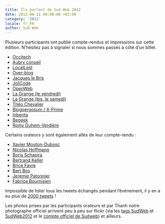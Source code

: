 ```yaml
---
title: Ils parlent de Sud Web 2012
date: 2012-06-11 00:00:00 +02:00
category: '2012'
locale: fr_FR
author: Sud Web
---
```


Plusieurs participants ont publié compte-rendus et impressions sur cette édition. N&rsquo;hésitez pas à signaler si nous sommes passés à côté d&rsquo;un billet.

* [Occitech][1]
* [Aubry conseil][2]
* [LocalLost][3]
* [Over-blog][4]
* [Jacques le Bris][5]
* <a href="http://jolicode.com/blog/notre-retour-sur-sudweb-a-toulouse" target="_blank">JoliCode</a>
* <a href="http://openweb.eu.org/" target="_blank">OpenWeb</a>
* <a href="http://www.la-grange.net/2012/05/25/sudweb" target="_blank">La Grange (le vendredi)</a>
* <a href="http://www.la-grange.net/2012/05/26/sudweb" target="_blank">La Grange (bis, le samedi)</a>
* <a href="http://www.theochevalier.fr/index.php?page=6&article=5&lang=fr" target="_blank">Théo Chevalier</a>
* <a href="http://www.blogoergosum.com/31600-sud-web-2012-retour-dexperience" target="_blank">Blogoergosum / X-Prime</a>
* <a href="http://www.inbenta.com/fr/blog/item/273-inbenta-was-at-sudweb-toulouse.html" target="_blank">Inbenta</a>
* <a href="http://www.begeek.fr/bilan-de-la-conference-sudweb-2012-a-toulouse-62251" target="_blank">Begeek</a>
* <a href="http://www.programmez.com/magazine_articles.php?titre=SudWeb-2012--la-conference-web-de-l%C2%92annee&id_article=1723&magazine=154" target="_blank">Romy Duhem-Verdière</a>

Certains orateurs y sont également allés de leur compte-rendu :

* [Xavier Mouton-Dubosc][6]
* [Nicolas Hoffmann][7]
* [Boris Schapira][8]
* [Bertrand Keller][9]
* <a href="http://pelmel.org/dotclear.php/post/2012/06/01/Ce-que-je-voulais-dire-%C3%A0-Sud-Web" target="_blank">Brice Favre</a>
* <a href="http://www.w3.org/QA/2012/06/back_from_the_sud_web_2012_con.html" target="_blank">Bert Bos</a>
* <a href="http://hacks.mozilla.org/2012/06/mozilla-at-sudweb-2012-france/" target="_blank">Jeremie Patonnier</a>
* <a href="http://web-quality.over-blog.com/sudweb-2012-j-y-etais-et-vous" target="_blank">Fabrice Bournisien</a>

Impossible de lister tous les tweets échangés pendant l&rsquo;événement, il y en a eu plus de [2000 tweets][10] !

Les photos prises par les participants orateurs et par Thanh notre photographe officiel arrivent peu à peu sur flickr (via les [tags SudWeb][11] et [SudWeb2012][12] et le [compte officiel de Sudweb][13]) et ailleurs.

 [1]: http://blog.occi-tech.com/2012/05/sudweb-2012-notre-retour/
 [2]: http://www.aubryconseil.com/post/L-elaboratoire-de-Sud-Web
 [3]: http://locallost.net/?p=848
 [4]: http://dev.over-blog-kiwi.com/sudweb
 [5]: http://www.jacques-le-bris.fr/article-sudweb-a-toulouse-les-25-26-mai-2012-105860127.html
 [6]: http://dascritch.net/post/2012/05/29/Bref-j-ai-fait-ma-pr%C3%A9sentation-%C3%A0-Sud-Web
 [7]: http://www.nicolas-hoffmann.net/source/1482-Sud-Web-2012-j-y-etais.html
 [8]: http://borisschapira.com/blog/sudweb2012-opera-dragonfly-search-form-is-great/
 [9]: http://www.bertrandkeller.info/2012/05/28/3081-ma-presentation-integrateur-leve-toi-et-concois-a-sudweb/
 [10]: https://twitter.com/search/sudweb
 [11]: http://www.flickr.com/tags/sudweb/
 [12]: http://www.flickr.com/tags/sudweb2012/
 [13]: http://www.flickr.com/photos/sudweb/
